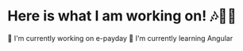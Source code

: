 # Here is what I am working on!  🎶👏👏

👀 I'm currently working on e-payday
🎪 I'm currently learning Angular 
